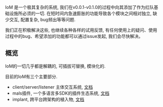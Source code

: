 IoM 是一个极其复杂的系统, 我们在v0.0.1-v0.1.0的过程中向其添加了作为红队基础设施所必须的一切. 在短时间内急速膨胀的功能导致各个模块之间相对独立, 缺少交互, 配置复杂, bug频出等等问题. 

我们正在积极解决这些, 也继续各种各样的试用反馈, 有任何使用上的疑问、使用过程中的bug、希望添加的功能都可以通过issue发起, 我们会尽快解决。

## 概览

IoM的一切几乎都是解耦的, 可插拔可替换, 模块化的. 

目前的IoM有三个主要部分. 

- client/server/listener 主体交互系统, [文档](/wiki/IoM/manual/)
- mals插件, 一个多语言多SDK的插件生态系统, [文档](/wiki/IoM/mal/)
- implant, 跨平台跨架构的植入物, [文档](/wiki/IoM/implant)



